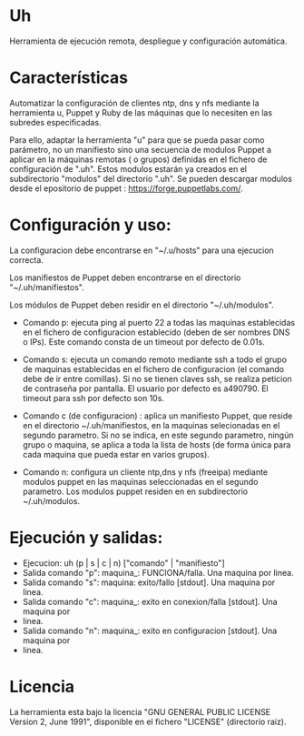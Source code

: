 # Uh
Herramienta de ejecución remota, despliegue y configuración automática.

# Características

Automatizar la configuración de clientes ntp, dns y nfs mediante la herramienta u, Puppet y Ruby de las máquinas que
lo necesiten en las subredes especificadas.

Para ello, adaptar la herramienta "u" para que se pueda pasar como parámetro, no un manifiesto sino una secuencia
de modulos Puppet a aplicar en la máquinas remotas ( o grupos) definidas en el fichero de configuración de ".uh".
Estos modulos estarán ya creados en el subdirectorio "modulos" del directorio ".uh". Se pueden descargar modulos
desde el epositorio de puppet : https://forge.puppetlabs.com/.

# Configuración y uso:
La configuracion debe encontrarse en "~/.u/hosts" para una ejecucion correcta.

Los manifiestos de Puppet deben encontrarse en el directorio "~/.uh/manifiestos".

Los módulos de Puppet deben residir en el directorio "~/.uh/modulos".

- Comando p: ejecuta ping al puerto 22 a todas las maquinas establecidas en
el fichero de configuracion establecido (deben de ser nombres DNS o IPs).
Este comando consta de un timeout por defecto de 0.01s.

- Comando s: ejecuta un comando remoto mediante ssh a todo el grupo de maquinas
establecidas en el fichero de configuracion (el comando debe de ir entre comillas).
Si no se tienen claves ssh, se realiza peticion de contraseña por pantalla.
El usuario por defecto es a490790. El timeout para ssh por defecto son 10s.

- Comando c (de configuracion) : aplica un manifiesto Puppet, que reside en el directorio
~/.uh/manifiestos, en la maquinas selecionadas en el segundo parametro. Si no se indica, 
en este segundo parametro, ningún grupo o maquina, se aplica a toda la lista de hosts 
(de forma única para cada maquina que pueda estar en varios grupos).

- Comando n: configura un cliente ntp,dns y nfs (freeipa) mediante modulos puppet en las
maquinas seleccionadas en el segundo parametro. Los modulos puppet residen en en subdirectorio
~/.uh/modulos.

# Ejecución y salidas:

- Ejecucion: uh (p | s | c | n) ["comando" | "manifiesto"]
- Salida comando "p": maquina_<num>: FUNCIONA/falla. Una maquina por linea.
- Salida comando "s": maquina<num>: exito/fallo [stdout]. Una maquina por linea.
- Salida comando "c": maquina_<num>: exito en conexion/falla [stdout]. Una maquina por 
- linea.
- Salida comando "n": maquina_<num>: exito en configuracion [stdout]. Una maquina por
- linea.

# Licencia

La herramienta esta bajo la licencia "GNU GENERAL PUBLIC LICENSE Version 2, June 1991", disponible en el fichero "LICENSE" (directorio raiz).
